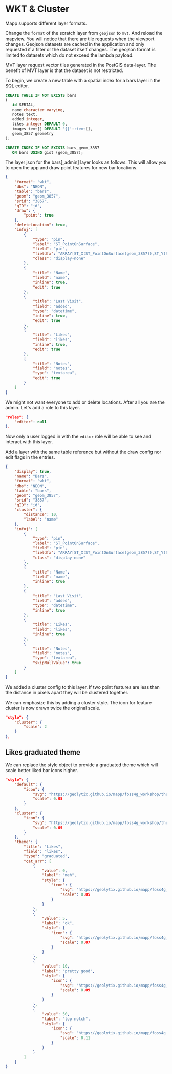 #  WKT & Cluster

Mapp supports different layer formats.

Change the `format` of the scratch layer from `geojson` to `mvt`. And reload the mapview. You will notice that there are tile requests when the viewport changes. Geojson datasets are cached in the application and only requested if a filter or the dataset itself changes. The geojson format is limited to datasets which do not exceed the lambda payload.

MVT layer request vector tiles generated in the PostGIS data-layer. The benefit of MVT layer is that the dataset is not restricted.

To begin, we create a new table with a spatial index for a bars layer in the SQL editor.

```SQL
CREATE TABLE IF NOT EXISTS bars
(
   id SERIAL,
   name character varying,
   notes text,
   added integer,
   likes integer DEFAULT 0,
   images text[] DEFAULT '{}'::text[],
   geom_3857 geometry
);

CREATE INDEX IF NOT EXISTS bars_geom_3857
   ON bars USING gist (geom_3857);
```

The layer json for the bars[_admin] layer looks as follows. This will allow you to open the app and draw point features for new bar locations.

```json
{
    "format": "wkt",
    "dbs": "NEON",
    "table": "bars",
    "geom": "geom_3857",
    "srid": "3857",
    "qID": "id",
    "draw": {
        "point": true
    },
    "deleteLocation": true,
    "infoj": [
        {
            "type": "pin",
            "label": "ST_PointOnSurface",
            "field": "pin",
            "fieldfx": "ARRAY[ST_X(ST_PointOnSurface(geom_3857)),ST_Y(ST_PointOnSurface(geom_3857))]",
            "class": "display-none"
        },
        {
            "title": "Name",
            "field": "name",
            "inline": true,
            "edit": true
        },
        {
            "title": "Last Visit",
            "field": "added",
            "type": "datetime",
            "inline": true,
            "edit": true
        },
        {
            "title": "Likes",
            "field": "likes",
            "inline": true,
            "edit": true
        },
        {
            "title": "Notes",
            "field": "notes",
            "type": "textarea",
            "edit": true
        }
    ]
}
```

We might not want everyone to add or delete locations. After all you are the admin. Let's add a role to this layer.

```json
"roles": {
    "editor": null
},
```

Now only a user logged in with the `editor` role will be able to see and interact with this layer.

Add a layer with the same table reference but without the draw config nor edit flags in the entries.

```json
{
    "display": true,
    "name": "Bars",
    "format": "wkt",
    "dbs": "NEON",
    "table": "bars",
    "geom": "geom_3857",
    "srid": "3857",
    "qID": "id",
    "cluster": {
        "distance": 10,
        "label": "name"
    },
    "infoj": [
        {
            "type": "pin",
            "label": "ST_PointOnSurface",
            "field": "pin",
            "fieldfx": "ARRAY[ST_X(ST_PointOnSurface(geom_3857)),ST_Y(ST_PointOnSurface(geom_3857))]",
            "class": "display-none"
        },
        {
            "title": "Name",
            "field": "name",
            "inline": true
        },
        {
            "title": "Last Visit",
            "field": "added",
            "type": "datetime",
            "inline": true
        },
        {
            "title": "Likes",
            "field": "likes",
            "inline": true
        },
        {
            "title": "Notes",
            "field": "notes",
            "type": "textarea",
            "skipNullValue": true
        }
    ]
}
```

We added a cluster config to this layer. If two point features are less than the distance in pixels apart they will be clustered together.

We can emphasize this by adding a cluster style. The icon for feature cluster is now drawn twice the original scale.

```json
"style": {
    "cluster": {
        "scale": 2
    }
},
```

## Likes graduated theme

We can replace the style object to provide a graduated theme which will scale better liked bar icons higher.

```json
"style": {
    "default": {
        "icon": {
            "svg": "https://geolytix.github.io/mapp/foss4g_workshop/thumb-up.svg",
            "scale": 0.05
        }
    },
    "cluster": {
        "icon": {
            "svg": "https://geolytix.github.io/mapp/foss4g_workshop/thumb-up.svg",
            "scale": 0.09
        }
    },
    "theme": {
        "title": "Likes",
        "field": "likes",
        "type": "graduated",
        "cat_arr": [
            {
                "value": 0,
                "label": "meh",
                "style": {
                    "icon": {
                        "svg": "https://geolytix.github.io/mapp/foss4g_workshop/thumb-up.svg",
                        "scale": 0.05
                    }
                }
            },
            {
                "value": 5,
                "label": "ok",
                "style": {
                    "icon": {
                        "svg": "https://geolytix.github.io/mapp/foss4g_workshop/thumb-up.svg",
                        "scale": 0.07
                    }
                }
            },
            {
                "value": 10,
                "label": "pretty good",
                "style": {
                    "icon": {
                        "svg": "https://geolytix.github.io/mapp/foss4g_workshop/thumb-up.svg",
                        "scale": 0.09
                    }
                }
            },
            {
                "value": 50,
                "label": "top notch",
                "style": {
                    "icon": {
                        "svg": "https://geolytix.github.io/mapp/foss4g_workshop/thumb-up.svg",
                        "scale": 0.11
                    }
                }
            }
        ]
    }
}
```
